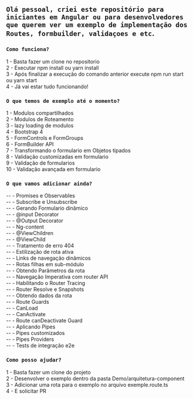 ## `Olá pessoal, criei este repositório para iniciantes em Angular ou para desenvolvedores que querem ver um exemplo de implementação dos Routes, formbuilder, validaçoes e etc`.

### `Como funciona?`

1 - Basta fazer um clone no repositorio<br />
2 - Executar npm install ou yarn install <br />
3 - Após finalizar a execução do comando anterior execute npm run start ou yarn start<br/>
4 - Já vai estar tudo funcionando!<br />

### `O que temos de exemplo até o momento?`

1 - Modulos compartilhados <br />
2 - Modulos de Roteamento <br />
3 - lazy loading de modulos <br />
4 - Bootstrap 4 <br />
5 - FormControls e FormGroups <br />
6 - FormBuilder API <br />
7 - Transformando o formulario em Objetos tipados <br />
8 - Validação customizadas em formulario <br />
9 - Validação de formularios <br />
10 - Validação avançada em formulario <br />

### `O que vamos adicionar ainda?`

-- - Promises e Observables <br />
-- - Subscribe e Unsubscribe <br />
-- - Gerando Formulario dinâmico <br />
-- - @input Decorator <br />
-- - @Output Decorator <br />
-- - Ng-content <br />
-- - @ViewChildren <br />
-- - @ViewChild <br />
-- - Tratamento de erro 404 <br />
-- - Estilização de rota ativa <br />
-- - Links de navegação dinâmicos <br />
-- - Rotas filhas em sub-módulo <br />
-- - Obtendo Parâmetros da rota <br />
-- - Navegação Imperativa com router API <br />
-- - Habilitando o Router Tracing <br />
-- - Router Resolve e Snapshots <br />
-- - Obtendo dados da rota <br />
-- - Route Guards<br />
-- - CanLoad <br />
-- - CanActivate <br />
-- - Route canDeactivate Guard <br />
-- - Aplicando Pipes <br />
-- - Pipes customizados <br />
-- - Pipes Providers <br />
-- - Tests de integração e2e <br />

### `Como posso ajudar?`

1 - Basta fazer um clone do projeto<br />
2 - Desenvolver o exemplo dentro da pasta Demo/arquitetura-component<br />
3 - Adicionar uma rota para o exemplo no arquivo exemple.route.ts <br />
4 - E solicitar PR<br />
